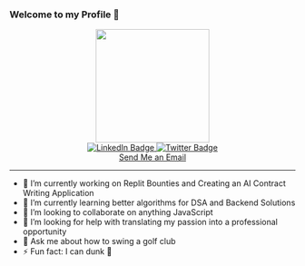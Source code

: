 ### Welcome to my Profile 👋

<div id="header" align="center">
  <img src="[https://tenor.com/sR1j.gif](https://tenor.com/view/developers-gif-4458491)" width="200" />
</div>
<div id="badges" align="center">
  <a href="https://linkedin.com/in/ross-vasquez" target="_blank">
    <img src="https://img.shields.io/badge/LinkedIn-blue?style=for-the-badge&logo=linkedin&logoColor=white" alt="LinkedIn Badge"/>
  </a>
  <a href="https://www.x.com/quezdevelops" target="_blank">
    <img src="https://img.shields.io/badge/Twitter-blue?style=for-the-badge&logo=twitter&logoColor=white" alt="Twitter Badge"/>
  </a>
</div>
<div align="center">
  <a href="mailto:thomasross.vasquez@gmail.com">Send Me an Email</a>
</div>

---

- 🔭 I’m currently working on Replit Bounties and Creating an AI Contract Writing Application
- 🌱 I’m currently learning better algorithms for DSA and Backend Solutions
- 👯 I’m looking to collaborate on anything JavaScript
- 🤔 I’m looking for help with translating my passion into a professional opportunity
- 💬 Ask me about how to swing a golf club
- ⚡ Fun fact: I can dunk 🏀

